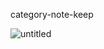 category-note-keep


![untitled](https://user-images.githubusercontent.com/16051653/49339747-699fee80-f647-11e8-8475-df25b1a17f79.gif)
